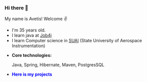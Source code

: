 ### Hi there 👋
My name is Avetis! Welcome :v:
+ I'm 35 years old.
+ I learn java at [Job4j](https://job4j.ru/)
+ I learn Computer science in [SUAI](https://suai.ru/) (State University of Aerospace Instrumentation)

- <b>Core technologies: </b>
  <p>Java, Spring, Hibernate, Maven, PostgresSQL</p>
- <b><font color="blue">Here is my projects</font> </b> 


<!--
**AvetisM/AvetisM** is a ✨ _special_ ✨ repository because its `README.md` (this file) appears on your GitHub profile.

Here are some ideas to get you started:

- 🔭 I’m currently working on ...
- 🌱 I’m currently learning ...
- 👯 I’m looking to collaborate on ...
- 🤔 I’m looking for help with ...
- 💬 Ask me about ...
- 📫 How to reach me: ...
- 😄 Pronouns: ...
- ⚡ Fun fact: ...
-->
